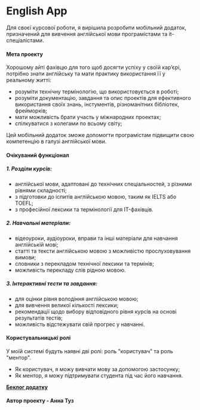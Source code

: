 # English App
Для своєї курсової роботи, я вирішила розробити мобільний додаток, призначений для вивчення англійської мови програмістами та it-спеціалістами. 

#### Мета проекту
Хорошому айті фахівцю для того щоб досягти успіху у своїй кар’єрі, потрібно знати англійську та мати практику використання її у реальному житті: 
- розуміти технічну термінологію, що використовується в роботі;
- розуміти документацію, завдання та опис проектів для ефективного використання своїх знань, інстументів, різноманітних бібліотек, фрейморків;
- мати можливість брати участь у міжнародних проектах;
- спілкуватися з колегами по всьому світу;

Цей мобільний додаток зможе допомогти програмістам підвищити свою компетенцію в галузі англійської мови. 

#### Очікуваний функціонал
##### 1. Розділи курсів:
- англійської мови, адаптовані до технічних спеціальностей, з різними рівнями складності;
- з підготовки до іспитів англійською мовою, таким як IELTS або TOEFL;
- з професійної лексики та термінології для IT-фахівців.

##### 2. Навчальні матеріали:
- відеоуроки, аудіоуроки, вправи та інші матеріали для навчання англійській мові;
- статті та тексти англійською мовою з можливістю прослуховування вимови;
- словники з перекладом технічної лексики та термінів;
- можливість перекладу слів рідною мовою.

##### 3. Інтерактивні тести та завдання:
- для оцінки рівня володіння англійською мовою;
- для вивчення великої кількості лексики;
- рекомендації щодо вибору відповідного рівня курсів на основі результатів тестів;
- можливість відстежувати свій прогрес у навчанні.

#### Користувальницькі ролі
У моїй системі будуть наявні дві ролі: роль "користувач" та роль "ментор".
- Як користувач, я можу вивчати мову за допомогою застосунку;
- Як ментор, я можу підтримувати студента під час його навчання.

**[Беклог додатку](https://docs.google.com/document/d/1BhLB1Q7z1QBoZQAC9uNlBIthx-SF1QqvySq91vBHUhk/edit?pli=1)**

####  Автор проекту - Анна Туз
